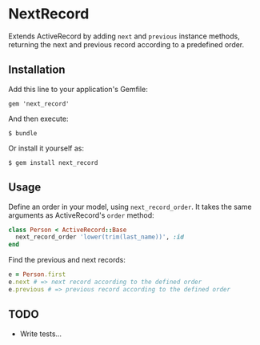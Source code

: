 # NextRecord

Extends ActiveRecord by adding `next` and `previous` instance methods, returning
the next and previous record according to a predefined order.

## Installation

Add this line to your application's Gemfile:

    gem 'next_record'

And then execute:

    $ bundle

Or install it yourself as:

    $ gem install next_record

## Usage

Define an order in your model, using `next_record_order`. It takes the same
arguments as ActiveRecord's `order` method:

```ruby
class Person < ActiveRecord::Base
  next_record_order 'lower(trim(last_name))', :id
end
```

Find the previous and next records:

```ruby
e = Person.first
e.next # => next record according to the defined order
e.previous # => previous record according to the defined order
```

## TODO

* Write tests...
